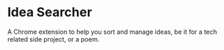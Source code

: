 <h1>Idea Searcher</h1>
A Chrome extension to help you sort and manage ideas, be it for a tech related side project, or a poem. 
